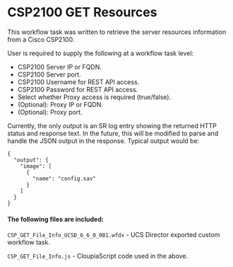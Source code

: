 # CSP2100 GET Resources

This workflow task was written to retrieve the server resources information from a Cisco CSP2100.

User is required to supply the following at a workflow task level:

* CSP2100 Server IP or FQDN.
* CSP2100 Server port.
* CSP2100 Username for REST API access.
* CSP2100 Password for REST API access.
* Select whether Proxy access is required (true/false).
* (Optional): Proxy IP or FQDN.
* (Optional): Proxy port.

Currently, the only output is an SR log entry showing the returned HTTP status and response text. In the future, this will be modified to parse and handle the JSON output in the response. Typical output would be:

```
{
  "output": {
    "image": [
      {
        "name": "config.sav"
      }
    ]
  }
}
```

#### The following files are included:

```CSP_GET_File_Info_UCSD_6_6_0_0B1.wfdx``` - UCS Director exported custom workflow task.

```CSP_GET_File_Info.js``` - CloupiaScript code used in the above.
